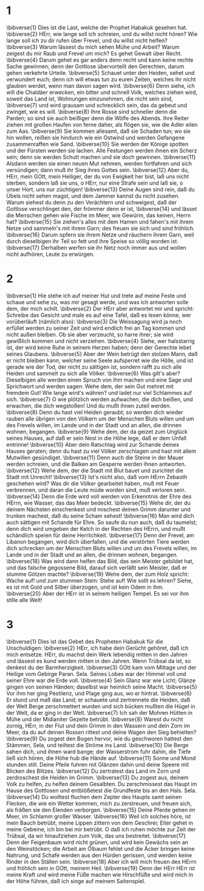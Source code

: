 # 1
\bibverse{1} Dies ist die Last, welche der Prophet Habakuk gesehen hat. \bibverse{2} HErr, wie lange soll ich schreien, und du willst nicht hören? Wie lange soll ich zu dir rufen über Frevel, und du willst nicht helfen? \bibverse{3} Warum lässest du mich sehen Mühe und Arbeit? Warum zeigest du mir Raub und Frevel um mich? Es gehet Gewalt über Recht. \bibverse{4} Darum gehet es gar anders denn recht und kann keine rechte Sache gewinnen; denn der Gottlose übervorteilt den Gerechten, darum gehen verkehrte Urteile. \bibverse{5} Schauet unter den Heiden, sehet und verwundert euch; denn ich will etwas tun zu euren Zeiten, welches ihr nicht glauben werdet, wenn man davon sagen wird. \bibverse{6} Denn siehe, ich will die Chaldäer erwecken, ein bitter und schnell Volk, welches ziehen wird, soweit das Land ist, Wohnungen einzunehmen, die nicht sein sind, \bibverse{7} und wird grausam und schrecklich sein, das da gebeut und zwinget, wie es will. \bibverse{8} Ihre Rosse sind schneller denn die Parden; so sind sie auch beißiger denn die Wölfe des Abends. Ihre Reiter ziehen mit großen Haufen von ferne daher, als flögen sie, wie die Adler eilen zum Aas. \bibverse{9} Sie kommen allesamt, daß sie Schaden tun; wo sie hin wollen, reißen sie hindurch wie ein Ostwind und werden Gefangene zusammenraffen wie Sand. \bibverse{10} Sie werden der Könige spotten und der Fürsten werden sie lachen. Alle Festungen werden ihnen ein Scherz sein; denn sie werden Schutt machen und sie doch gewinnen. \bibverse{11} Alsdann werden sie einen neuen Mut nehmen, werden fortfahren und sich versündigen; dann muß ihr Sieg ihres Gottes sein. \bibverse{12} Aber du, HErr, mein GOtt, mein Heiliger, der du von Ewigkeit her bist, laß uns nicht sterben, sondern laß sie uns, o HErr, nur eine Strafe sein und laß sie, o unser Hort, uns nur züchtigen! \bibverse{13} Deine Augen sind rein, daß du Übels nicht sehen magst, und dem Jammer kannst du nicht zusehen. Warum siehest du denn zu den Verächtern und schweigest, daß der Gottlose verschlinget den, der frömmer denn er ist, \bibverse{14} und lässet die Menschen gehen wie Fische im Meer, wie Gewürm, das keinen, Herrn hat? \bibverse{15} Sie ziehen's alles mit dem Hamen und fahen's mit ihrem Netze und sammeln's mit ihrem Garn; des freuen sie sich und sind fröhlich. \bibverse{16} Darum opfern sie ihrem Netze und räuchern ihrem Garn, weil durch dieselbigen ihr Teil so fett und ihre Speise so völlig worden ist. \bibverse{17} Derhalben werfen sie ihr Netz noch immer aus und wollen nicht aufhören, Leute zu erwürgen.

# 2
\bibverse{1} Hie stehe ich auf meiner Hut und trete auf meine Feste und schaue und sehe zu, was mir gesagt werde, und was ich antworten solle dem, der mich schilt. \bibverse{2} Der HErr aber antwortet mir und spricht: Schreibe das Gesicht und male es auf eine Tafel, daß es lesen könne, wer vorüberläuft (nämlich also): \bibverse{3} Die Weissagung wird ja noch erfüllet werden zu seiner Zeit und wird endlich frei an Tag kommen und nicht außen bleiben. Ob sie aber verzeucht, so harre ihrer; sie wird gewißlich kommen und nicht verziehen. \bibverse{4} Siehe, wer halsstarrig ist, der wird keine Ruhe in seinem Herzen haben; denn der Gerechte lebet seines Glaubens. \bibverse{5} Aber der Wein betrügt den stolzen Mann, daß er nicht bleiben kann, welcher seine Seele aufsperret wie die Hölle, und ist gerade wie der Tod, der nicht zu sättigen ist, sondern rafft zu sich alle Heiden und sammelt zu sich alle Völker. \bibverse{6} Was gilt's aber? Dieselbigen alle werden einen Spruch von ihm machen und eine Sage und Sprichwort und werden sagen: Wehe dem, der sein Gut mehret mit fremdem Gut! Wie lange wird's währen? und ladet nur viel Schlammes auf sich. \bibverse{7} O wie plötzlich werden aufwachen, die dich beißen, und erwachen, die dich wegstoßen! Und du mußt ihnen zuteil werden. \bibverse{8} Denn du hast viel Heiden geraubt; so werden dich wieder rauben alle übrigen von den Völkern um der Menschen Bluts willen und um des Frevels willen, im Lande und in der Stadt und an allen, die drinnen wohnen, begangen. \bibverse{9} Wehe dem, der da geizet zum Unglück seines Hauses, auf daß er sein Nest in die Höhe lege, daß er dem Unfall entrinne! \bibverse{10} Aber dein Ratschlag wird zur Schande deines Hauses geraten; denn du hast zu viel Völker zerschlagen und hast mit allem Mutwillen gesündiget. \bibverse{11} Denn auch die Steine in der Mauer werden schreien, und die Balken am Gesperre werden ihnen antworten. \bibverse{12} Wehe dem, der die Stadt mit Blut bauet und zurichtet die Stadt mit Unrecht! \bibverse{13} Ist's nicht also, daß vom HErrn Zebaoth geschehen wird? Was dir die Völker gearbeitet haben, muß mit Feuer verbrennen, und daran die Leute müde worden sind, muß verloren sein. \bibverse{14} Denn die Erde wird voll werden von Erkenntnis der Ehre des HErrn, wie Wasser, das das Meer bedeckt. \bibverse{15} Wehe dir, der du deinem Nächsten einschenkest und mischest deinen Grimm darunter und trunken machest, daß du seine Scham sehest! \bibverse{16} Man wird dich auch sättigen mit Schande für Ehre. So saufe du nun auch, daß du taumelst; denn dich wird umgeben der Kelch in der Rechten des HErrn, und mußt schändlich speien für deine Herrlichkeit. \bibverse{17} Denn der Frevel, am Libanon begangen, wird dich überfallen, und die verstörten Tiere werden dich schrecken um der Menschen Bluts willen und um des Frevels willen, im Lande und in der Stadt und an allen, die drinnen wohnen, begangen. \bibverse{18} Was wird dann helfen das Bild, das sein Meister gebildet hat, und das falsche gegossene Bild, darauf sich verläßt sein Meister, daß er stumme Götzen machte? \bibverse{19} Wehe dem, der zum Holz spricht: Wache auf! und zum stummen Stein: Stehe auf! Wie sollt es lehren? Siehe, es ist mit Gold und Silber überzogen, und ist kein Odem in ihm. \bibverse{20} Aber der HErr ist in seinem heiligen Tempel. Es sei vor ihm stille alle Welt!

# 3
\bibverse{1} Dies ist das Gebet des Propheten Habakuk für die Unschuldigen: \bibverse{2} HErr, ich habe dein Gerücht gehöret, daß ich mich entsetze. HErr, du machst dein Werk lebendig mitten in den Jahren und lässest es kund werden mitten in den Jahren. Wenn Trübsal da ist, so denkest du der Barmherzigkeit. \bibverse{3} GOtt kam vom Mittage und der Heilige vom Gebirge Paran. Sela. Seines Lobes war der Himmel voll und seiner Ehre war die Erde voll. \bibverse{4} Sein Glanz war wie Licht; Glänze gingen von seinen Händen; daselbst war heimlich seine Macht. \bibverse{5} Vor ihm her ging Pestilenz, und Plage ging aus, wo er hintrat. \bibverse{6} Er stund und maß das Land; er schauete und zertrennete die Heiden, daß der Welt Berge zerschmettert wurden und sich bücken mußten die Hügel in der Welt, da er ging in der Welt. \bibverse{7} Ich sah der Mohren Hütten in Mühe und der Midianiter Gezelte betrübt. \bibverse{8} Warest du nicht zornig, HErr, in der Flut und dein Grimm in den Wassern und dein Zorn im Meer, da du auf deinen Rossen rittest und deine Wagen den Sieg behielten? \bibverse{9} Du zogest den Bogen hervor, wie du geschworen hattest den Stämmen, Sela, und teiltest die Ströme ins Land. \bibverse{10} Die Berge sahen dich, und ihnen ward bange; der Wasserstrom fuhr dahin, die Tiefe ließ sich hören, die Höhe hub die Hände auf. \bibverse{11} Sonne und Mond stunden still. Deine Pfeile fuhren mit Glänzen dahin und deine Speere mit Blicken des Blitzes. \bibverse{12} Du zertratest das Land im Zorn und zerdroschest die Heiden im Grimm. \bibverse{13} Du zogest aus, deinem Volk zu helfen, zu helfen deinem Gesalbten. Du zerschmissest das Haupt im Hause des Gottlosen und entblößetest die Grundfeste bis an den Hals. Sela. \bibverse{14} Du wolltest fluchen dem Zepter des Haupts samt seinen Flecken, die wie ein Wetter kommen, mich zu zerstreuen, und freuen sich, als fräßen sie den Elenden verborgen. \bibverse{15} Deine Pferde gehen im Meer, im Schlamm großer Wasser. \bibverse{16} Weil ich solches höre, ist mein Bauch betrübt, meine Lippen zittern von dem Geschrei; Eiter gehet in meine Gebeine, ich bin bei mir betrübt. O daß ich ruhen möchte zur Zeit der Trübsal, da wir hinaufziehen zum Volk, das uns bestreitet. \bibverse{17} Denn der Feigenbaum wird nicht grünen, und wird kein Gewächs sein an den Weinstöcken; die Arbeit am Ölbaum fehlet und die Äcker bringen keine Nahrung, und Schafe werden aus den Hürden gerissen, und werden keine Rinder in den Ställen sein. \bibverse{18} Aber ich will mich freuen des HErrn und fröhlich sein in GOtt, meinem Heil. \bibverse{19} Denn der HErr HErr ist meine Kraft und wird meine Füße machen wie Hirschfüße und wird mich in der Höhe führen, daß ich singe auf meinem Saitenspiel.